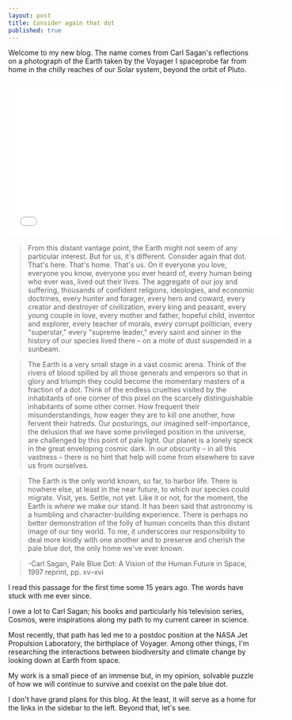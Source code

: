 ```yaml
---
layout: post
title: Consider again that dot
published: true
---
```


Welcome to my new blog. The name comes from Carl Sagan's reflections on a photograph of the Earth taken by the Voyager I spaceprobe far from home in the chilly reaches of our Solar system, beyond the orbit of Pluto.

<iframe width="560" height="315" src="//www.youtube.com/embed/3i2y4sEQpRI?wmode=opaque" frameborder="0" allowfullscreen="allowfullscreen">.</iframe>

>From this distant vantage point, the Earth might not seem of any particular interest. But for us, it's different. Consider again that dot. That's here. That's home. That's us. On it everyone you love, everyone you know, everyone you ever heard of, every human being who ever was, lived out their lives. The aggregate of our joy and suffering, thousands of confident religions, ideologies, and economic doctrines, every hunter and forager, every hero and coward, every creator and destroyer of civilization, every king and peasant, every young couple in love, every mother and father, hopeful child, inventor and explorer, every teacher of morals, every corrupt politician, every "superstar," every "supreme leader," every saint and sinner in the history of our species lived there – on a mote of dust suspended in a sunbeam.

>The Earth is a very small stage in a vast cosmic arena. Think of the rivers of blood spilled by all those generals and emperors so that in glory and triumph they could become the momentary masters of a fraction of a dot. Think of the endless cruelties visited by the inhabitants of one corner of this pixel on the scarcely distinguishable inhabitants of some other corner. How frequent their misunderstandings, how eager they are to kill one another, how fervent their hatreds. Our posturings, our imagined self-importance, the delusion that we have some privileged position in the universe, are challenged by this point of pale light. Our planet is a lonely speck in the great enveloping cosmic dark. In our obscurity – in all this vastness – there is no hint that help will come from elsewhere to save us from ourselves.

>The Earth is the only world known, so far, to harbor life. There is nowhere else, at least in the near future, to which our species could migrate. Visit, yes. Settle, not yet. Like it or not, for the moment, the Earth is where we make our stand. It has been said that astronomy is a humbling and character-building experience. There is perhaps no better demonstration of the folly of human conceits than this distant image of our tiny world. To me, it underscores our responsibility to deal more kindly with one another and to preserve and cherish the pale blue dot, the only home we've ever known.

>-Carl Sagan, Pale Blue Dot: A Vision of the Human Future in Space, 1997 reprint, pp. xv–xvi

I read this passage for the first time some 15 years ago. The words have stuck with me ever since. 

I owe a lot to Carl Sagan; his books and particularly his television series, Cosmos, were inspirations along my path to my current career in science.

Most recently, that path has led me to a postdoc position at the NASA Jet Propulsion Laboratory, the birthplace of Voyager.  Among other things, I'm researching the interactions between biodiversity and climate change by looking down at Earth from space. 

My work is a small piece of an immense but, in my opinion, solvable puzzle of how we will continue to survive and coexist on the pale blue dot. 

I don't have grand plans for this blog. At the least, it will serve as a home for the links in the sidebar to the left. Beyond that, let's see.

